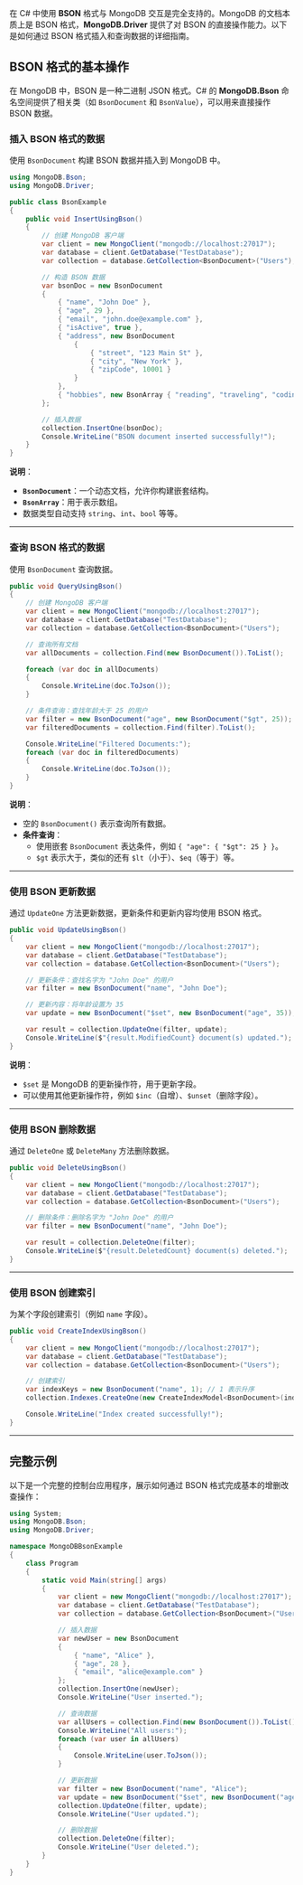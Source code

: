 在 C# 中使用 **BSON** 格式与 MongoDB 交互是完全支持的。MongoDB 的文档本质上是 BSON 格式，**MongoDB.Driver** 提供了对 BSON 的直接操作能力。以下是如何通过 BSON 格式插入和查询数据的详细指南。
## BSON 格式的基本操作

在 MongoDB 中，BSON 是一种二进制 JSON 格式。C# 的 **MongoDB.Bson** 命名空间提供了相关类（如 `BsonDocument` 和 `BsonValue`），可以用来直接操作 BSON 数据。
### 插入 BSON 格式的数据

使用 `BsonDocument` 构建 BSON 数据并插入到 MongoDB 中。

```csharp
using MongoDB.Bson;
using MongoDB.Driver;

public class BsonExample
{
    public void InsertUsingBson()
    {
        // 创建 MongoDB 客户端
        var client = new MongoClient("mongodb://localhost:27017");
        var database = client.GetDatabase("TestDatabase");
        var collection = database.GetCollection<BsonDocument>("Users");

        // 构造 BSON 数据
        var bsonDoc = new BsonDocument
        {
            { "name", "John Doe" },
            { "age", 29 },
            { "email", "john.doe@example.com" },
            { "isActive", true },
            { "address", new BsonDocument
                {
                    { "street", "123 Main St" },
                    { "city", "New York" },
                    { "zipCode", 10001 }
                }
            },
            { "hobbies", new BsonArray { "reading", "traveling", "coding" } }
        };

        // 插入数据
        collection.InsertOne(bsonDoc);
        Console.WriteLine("BSON document inserted successfully!");
    }
}
```

 **说明**：

- **`BsonDocument`**：一个动态文档，允许你构建嵌套结构。
- **`BsonArray`**：用于表示数组。
- 数据类型自动支持 `string`、`int`、`bool` 等等。

---
### 查询 BSON 格式的数据

使用 `BsonDocument` 查询数据。

```csharp
public void QueryUsingBson()
{
    // 创建 MongoDB 客户端
    var client = new MongoClient("mongodb://localhost:27017");
    var database = client.GetDatabase("TestDatabase");
    var collection = database.GetCollection<BsonDocument>("Users");

    // 查询所有文档
    var allDocuments = collection.Find(new BsonDocument()).ToList();

    foreach (var doc in allDocuments)
    {
        Console.WriteLine(doc.ToJson());
    }

    // 条件查询：查找年龄大于 25 的用户
    var filter = new BsonDocument("age", new BsonDocument("$gt", 25));
    var filteredDocuments = collection.Find(filter).ToList();

    Console.WriteLine("Filtered Documents:");
    foreach (var doc in filteredDocuments)
    {
        Console.WriteLine(doc.ToJson());
    }
}
```

**说明**：

- 空的 `BsonDocument()` 表示查询所有数据。
- **条件查询**：
    - 使用嵌套 `BsonDocument` 表达条件，例如 `{ "age": { "$gt": 25 } }`。
    - `$gt` 表示大于，类似的还有 `$lt`（小于）、`$eq`（等于）等。

---
### 使用 BSON 更新数据

通过 `UpdateOne` 方法更新数据，更新条件和更新内容均使用 BSON 格式。

```csharp
public void UpdateUsingBson()
{
    var client = new MongoClient("mongodb://localhost:27017");
    var database = client.GetDatabase("TestDatabase");
    var collection = database.GetCollection<BsonDocument>("Users");

    // 更新条件：查找名字为 "John Doe" 的用户
    var filter = new BsonDocument("name", "John Doe");

    // 更新内容：将年龄设置为 35
    var update = new BsonDocument("$set", new BsonDocument("age", 35));

    var result = collection.UpdateOne(filter, update);
    Console.WriteLine($"{result.ModifiedCount} document(s) updated.");
}
```

 **说明**：

- `$set` 是 MongoDB 的更新操作符，用于更新字段。
- 可以使用其他更新操作符，例如 `$inc`（自增）、`$unset`（删除字段）。

---
### 使用 BSON 删除数据

通过 `DeleteOne` 或 `DeleteMany` 方法删除数据。

```csharp
public void DeleteUsingBson()
{
    var client = new MongoClient("mongodb://localhost:27017");
    var database = client.GetDatabase("TestDatabase");
    var collection = database.GetCollection<BsonDocument>("Users");

    // 删除条件：删除名字为 "John Doe" 的用户
    var filter = new BsonDocument("name", "John Doe");

    var result = collection.DeleteOne(filter);
    Console.WriteLine($"{result.DeletedCount} document(s) deleted.");
}
```

---
### 使用 BSON 创建索引

为某个字段创建索引（例如 `name` 字段）。

```csharp
public void CreateIndexUsingBson()
{
    var client = new MongoClient("mongodb://localhost:27017");
    var database = client.GetDatabase("TestDatabase");
    var collection = database.GetCollection<BsonDocument>("Users");

    // 创建索引
    var indexKeys = new BsonDocument("name", 1); // 1 表示升序
    collection.Indexes.CreateOne(new CreateIndexModel<BsonDocument>(indexKeys));

    Console.WriteLine("Index created successfully!");
}
```

---
## 完整示例

以下是一个完整的控制台应用程序，展示如何通过 BSON 格式完成基本的增删改查操作：

```csharp
using System;
using MongoDB.Bson;
using MongoDB.Driver;

namespace MongoDBBsonExample
{
    class Program
    {
        static void Main(string[] args)
        {
            var client = new MongoClient("mongodb://localhost:27017");
            var database = client.GetDatabase("TestDatabase");
            var collection = database.GetCollection<BsonDocument>("Users");

            // 插入数据
            var newUser = new BsonDocument
            {
                { "name", "Alice" },
                { "age", 28 },
                { "email", "alice@example.com" }
            };
            collection.InsertOne(newUser);
            Console.WriteLine("User inserted.");

            // 查询数据
            var allUsers = collection.Find(new BsonDocument()).ToList();
            Console.WriteLine("All users:");
            foreach (var user in allUsers)
            {
                Console.WriteLine(user.ToJson());
            }

            // 更新数据
            var filter = new BsonDocument("name", "Alice");
            var update = new BsonDocument("$set", new BsonDocument("age", 30));
            collection.UpdateOne(filter, update);
            Console.WriteLine("User updated.");

            // 删除数据
            collection.DeleteOne(filter);
            Console.WriteLine("User deleted.");
        }
    }
}
```